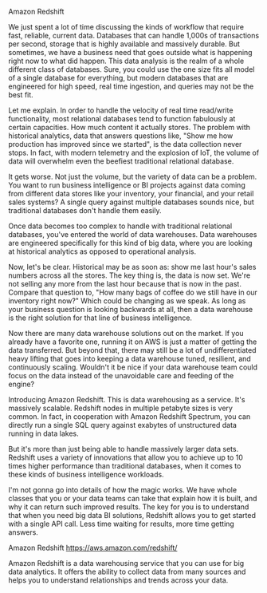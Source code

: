 Amazon Redshift


We just spent a lot of time discussing the kinds of workflow that require fast, reliable, current data. Databases that can handle 1,000s of transactions per second, storage that is highly available and massively durable. But sometimes, we have a business need that goes outside what is happening right now to what did happen. This data analysis is the realm of a whole different class of databases. Sure, you could use the one size fits all model of a single database for everything, but modern databases that are engineered for high speed, real time ingestion, and queries may not be the best fit. 

Let me explain. In order to handle the velocity of real time read/write functionality, most relational databases tend to function fabulously at certain capacities. How much content it actually stores. The problem with historical analytics, data that answers questions like, "Show me how production has improved since we started", is the data collection never stops. In fact, with modern telemetry and the explosion of IoT, the volume of data will overwhelm even the beefiest traditional relational database. 

It gets worse. Not just the volume, but the variety of data can be a problem. You want to run business intelligence or BI projects against data coming from different data stores like your inventory, your financial, and your retail sales systems? A single query against multiple databases sounds nice, but traditional databases don't handle them easily. 

Once data becomes too complex to handle with traditional relational databases, you've entered the world of data warehouses. Data warehouses are engineered specifically for this kind of big data, where you are looking at historical analytics as opposed to operational analysis. 

Now, let's be clear. Historical may be as soon as: show me last hour's sales numbers across all the stores. The key thing is, the data is now set. We're not selling any more from the last hour because that is now in the past. Compare that question to, "How many bags of coffee do we still have in our inventory right now?" Which could be changing as we speak. As long as your business question is looking backwards at all, then a data warehouse is the right solution for that line of business intelligence. 

Now there are many data warehouse solutions out on the market. If you already have a favorite one, running it on AWS is just a matter of getting the data transferred. But beyond that, there may still be a lot of undifferentiated heavy lifting that goes into keeping a data warehouse tuned, resilient, and continuously scaling. Wouldn't it be nice if your data warehouse team could focus on the data instead of the unavoidable care and feeding of the engine? 

Introducing Amazon Redshift. This is data warehousing as a service. It's massively scalable. Redshift nodes in multiple petabyte sizes is very common. In fact, in cooperation with Amazon Redshift Spectrum, you can directly run a single SQL query against exabytes of unstructured data running in data lakes. 

But it's more than just being able to handle massively larger data sets. Redshift uses a variety of innovations that allow you to achieve up to 10 times higher performance than traditional databases, when it comes to these kinds of business intelligence workloads. 

I'm not gonna go into details of how the magic works. We have whole classes that you or your data teams can take that explain how it is built, and why it can return such improved results. The key for you is to understand that when you need big data BI solutions, Redshift allows you to get started with a single API call. Less time waiting for results, more time getting answers.



Amazon Redshift
https://aws.amazon.com/redshift/

Amazon Redshift is a data warehousing service that you can use for big data analytics. It offers the ability to collect data from many sources and helps you to understand relationships and trends across your data.


